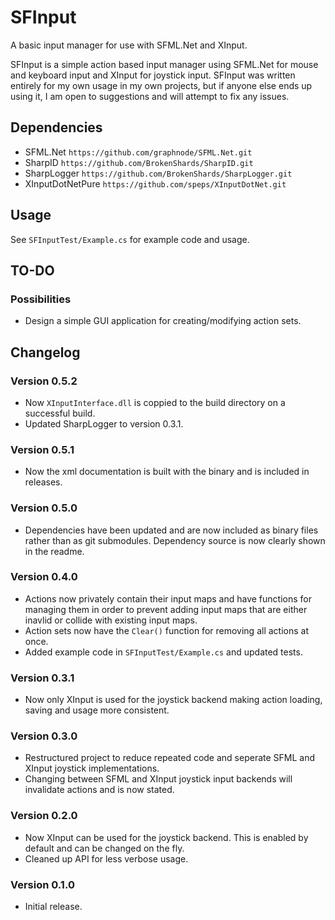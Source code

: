# SFInput
A basic input manager for use with SFML.Net and XInput.

SFInput is a simple action based input manager using SFML.Net for mouse and keyboard input and XInput for joystick
input. SFInput was written entirely for my own usage in my own projects, but if anyone else ends up using it, I am open
to suggestions and will attempt to fix any issues.

## Dependencies
- SFML.Net `https://github.com/graphnode/SFML.Net.git`
- SharpID `https://github.com/BrokenShards/SharpID.git`
- SharpLogger `https://github.com/BrokenShards/SharpLogger.git`
- XInputDotNetPure `https://github.com/speps/XInputDotNet.git`

## Usage
See `SFInputTest/Example.cs` for example code and usage.

## TO-DO
### Possibilities
- Design a simple GUI application for creating/modifying action sets.

## Changelog

### Version 0.5.2
- Now `XInputInterface.dll` is coppied to the build directory on a successful build.
- Updated SharpLogger to version 0.3.1.

### Version 0.5.1
- Now the xml documentation is built with the binary and is included in releases.

### Version 0.5.0
- Dependencies have been updated and are now included as binary files rather than as git submodules. Dependency source
  is now clearly shown in the readme.

### Version 0.4.0
- Actions now privately contain their input maps and have functions for managing them in order to prevent adding input
  maps that are either inavlid or collide with existing input maps.
- Action sets now have the `Clear()` function for removing all actions at once.
- Added example code in `SFInputTest/Example.cs` and updated tests.

### Version 0.3.1
- Now only XInput is used for the joystick backend making action loading, saving and usage more consistent.

### Version 0.3.0
- Restructured project to reduce repeated code and seperate SFML and XInput joystick implementations.
- Changing between SFML and XInput joystick input backends will invalidate actions and is now stated.

### Version 0.2.0
- Now XInput can be used for the joystick backend. This is enabled by default and can be changed on the fly.
- Cleaned up API for less verbose usage.

### Version 0.1.0
- Initial release.
